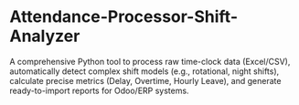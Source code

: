 # Attendance-Processor-Shift-Analyzer
A comprehensive Python tool to process raw time-clock data (Excel/CSV), automatically detect complex shift models (e.g., rotational, night shifts), calculate precise metrics (Delay, Overtime, Hourly Leave), and generate ready-to-import reports for Odoo/ERP systems.
